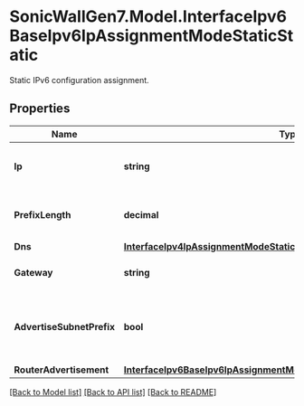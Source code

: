 # SonicWallGen7.Model.InterfaceIpv6BaseIpv6IpAssignmentModeStaticStatic
Static IPv6 configuration assignment.

## Properties

Name | Type | Description | Notes
------------ | ------------- | ------------- | -------------
**Ip** | **string** | Set interface IPv6 address. | [optional] 
**PrefixLength** | **decimal** | Set interface IPv6 prefix length. | [optional] 
**Dns** | [**InterfaceIpv4IpAssignmentModeStaticStaticDns**](InterfaceIpv4IpAssignmentModeStaticStaticDns.md) |  | [optional] 
**Gateway** | **string** | Set interface gateway. | [optional] 
**AdvertiseSubnetPrefix** | **bool** | subnet prefix of IPv6 primary static address. | [optional] 
**RouterAdvertisement** | [**InterfaceIpv6BaseIpv6IpAssignmentModeStaticStaticRouterAdvertisement**](InterfaceIpv6BaseIpv6IpAssignmentModeStaticStaticRouterAdvertisement.md) |  | [optional] 

[[Back to Model list]](../README.md#documentation-for-models) [[Back to API list]](../README.md#documentation-for-api-endpoints) [[Back to README]](../README.md)

